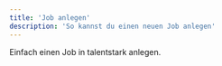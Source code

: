 ```yaml
---
title: 'Job anlegen'
description: 'So kannst du einen neuen Job anlegen'
---
```

Einfach einen Job in talentstark anlegen. 